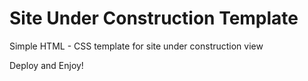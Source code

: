 # Site Under Construction Template

Simple HTML - CSS template for site under construction view

Deploy and Enjoy!
